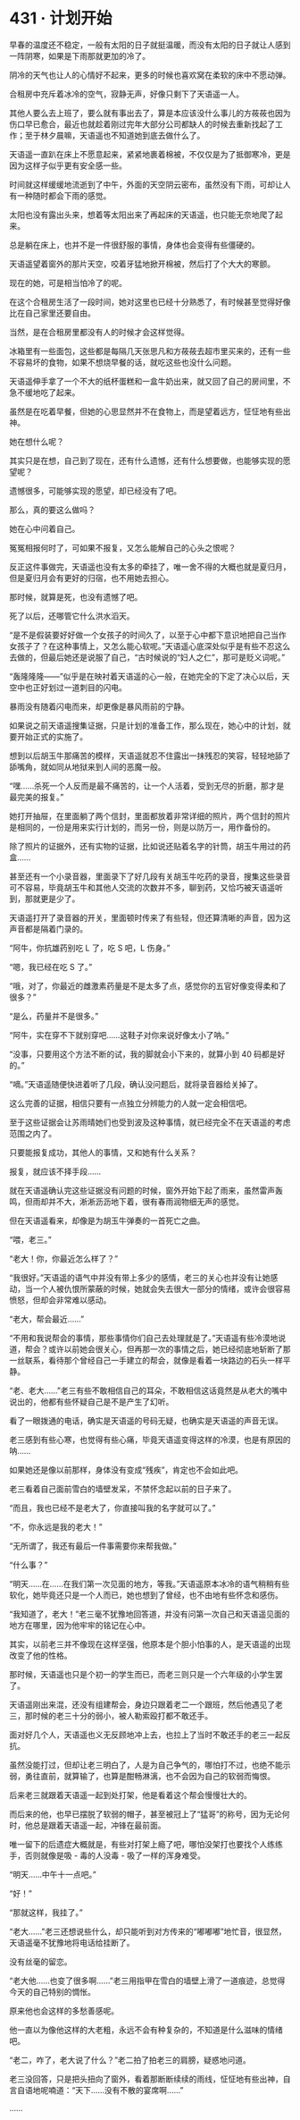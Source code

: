 # 431 · 计划开始

早春的温度还不稳定，一般有太阳的日子就挺温暖，而没有太阳的日子就让人感到一阵阴寒，如果是下雨那就更加的冷了。

阴冷的天气也让人的心情好不起来，更多的时候也喜欢窝在柔软的床中不愿动弹。

合租房中充斥着冰冷的空气，寂静无声，好像只剩下了天语遥一人。

其他人要么去上班了，要么就有事出去了，算是本应该没什么事儿的方莜莜也因为伤口早已愈合，最近也就趁着刚过完年大部分公司都缺人的时候去重新找起了工作；至于林夕晨嘛，天语遥也不知道她到底去做什么了。

天语遥一直趴在床上不愿意起来，紧紧地裹着棉被，不仅仅是为了抵御寒冷，更是因为这样子似乎更有安全感一些。

时间就这样缓缓地流逝到了中午，外面的天空阴云密布，虽然没有下雨，可却让人有一种随时都会下雨的感觉。

太阳也没有露出头来，想着等太阳出来了再起床的天语遥，也只能无奈地爬了起来。

总是躺在床上，也并不是一件很舒服的事情，身体也会变得有些僵硬的。

天语遥望着窗外的那片天空，咬着牙猛地掀开棉被，然后打了个大大的寒颤。

现在的她，可是相当怕冷了的呢。

在这个合租房生活了一段时间，她对这里也已经十分熟悉了，有时候甚至觉得好像比在自己家里还要自由。

当然，是在合租房里都没有人的时候才会这样觉得。

冰箱里有一些面包，这些都是每隔几天张思凡和方莜莜去超市里买来的，还有一些不容易坏的食物，如果不想烧早餐的话，就吃这些也没什么问题。

天语遥伸手拿了一个不大的纸杯蛋糕和一盒牛奶出来，就又回了自己的房间里，不急不缓地吃了起来。

虽然是在吃着早餐，但她的心思显然并不在食物上，而是望着远方，怔怔地有些出神。

她在想什么呢？

其实只是在想，自己到了现在，还有什么遗憾，还有什么想要做，也能够实现的愿望呢？

遗憾很多，可能够实现的愿望，却已经没有了吧。

那么，真的要这么做吗？

她在心中问着自己。

冤冤相报何时了，可如果不报复，又怎么能解自己的心头之恨呢？

反正这件事做完，天语遥也没有太多的牵挂了，唯一舍不得的大概也就是夏归月，但是夏归月会有更好的归宿，也不用她去担心。

那时候，就算是死，也没有遗憾了吧。

死了以后，还哪管它什么洪水滔天。

“是不是假装要好好做一个女孩子的时间久了，以至于心中都下意识地把自己当作女孩子了？在这种事情上，又怎么能心软呢。”天语遥心底深处似乎是有些不忍这么去做的，但最后她还是说服了自己，“古时候说的“妇人之仁”，那可是贬义词呢。”

“轰隆隆隆——”似乎是在映衬着天语遥的心一般，在她完全的下定了决心以后，天空中也正好划过一道刺目的闪电。

暴雨没有随着闪电而来，却更像是暴风雨前的宁静。

如果说之前天语遥搜集证据，只是计划的准备工作，那么现在，她心中的计划，就要开始正式的实施了。

想到以后胡玉牛那痛苦的模样，天语遥就忍不住露出一抹残忍的笑容，轻轻地舔了舔嘴角，就如同从地狱来到人间的恶魔一般。

“嘿……杀死一个人反而是最不痛苦的，让一个人活着，受到无尽的折磨，那才是最完美的报复。”

她打开抽屉，在里面躺了两个信封，里面都放着非常详细的照片，两个信封的照片是相同的，一份是用来实行计划的，而另一份，则是以防万一，用作备份的。

除了照片的证据外，还有实物的证据，比如说还贴着名字的针筒，胡玉牛用过的药盒……

甚至还有一个小录音器，里面录下了好几段有关胡玉牛吃药的录音，搜集这些录音可不容易，毕竟胡玉牛和其他人交流的次数并不多，聊到药，又恰巧被天语遥听到，那就更是少了。

天语遥打开了录音器的开关，里面顿时传来了有些轻，但还算清晰的声音，因为这声音都是隔着门录的。

“阿牛，你抗雄药别吃 L 了，吃 S 吧，L 伤身。”

“嗯，我已经在吃 S 了。”

“哦，对了，你最近的雌激素药量是不是太多了点，感觉你的五官好像变得柔和了很多？”

“是么，药量并不是很多。”

“阿牛，实在穿不下就别穿吧……这鞋子对你来说好像太小了呐。”

“没事，只要用这个方法不断的试，我的脚就会小下来的，就算小到 40 码都是好的。”

“嘀。”天语遥随便快进着听了几段，确认没问题后，就将录音器给关掉了。

这么完善的证据，相信只要有一点独立分辨能力的人就一定会相信吧。

至于这些证据会让苏雨晴她们也受到波及这种事情，就已经完全不在天语遥的考虑范围之内了。

只要能报复成功，其他人的事情，又和她有什么关系？

报复，就应该不择手段……

就在天语遥确认完这些证据没有问题的时候，窗外开始下起了雨来，虽然雷声轰鸣，但雨却并不大，淅淅沥沥地下着，很有春雨润物细无声的感觉。

但在天语遥看来，却像是为胡玉牛弹奏的一首死亡之曲。

“喂，老三。”

“老大！你，你最近怎么样了？”

“我很好。”天语遥的语气中并没有带上多少的感情，老三的关心也并没有让她感动，当一个人被仇恨所蒙蔽的时候，她就会失去很大一部分的情绪，或许会很容易愤怒，但却会非常难以感动。

“老大，帮会最近……”

“不用和我说帮会的事情，那些事情你们自己去处理就是了。”天语遥有些冷漠地说道，帮会？或许以前她会很关心，但再那一次的事情之后，她已经彻底地斩断了那一丝联系，看待那个曾经自己一手建立的帮会，就像是看着一块路边的石头一样平静。

“老、老大……”老三有些不敢相信自己的耳朵，不敢相信这话竟然是从老大的嘴中说出的，他都有些怀疑自己是不是产生了幻听。

看了一眼拨通的电话，确实是天语遥的号码无疑，也确实是天语遥的声音无误。

老三感到有些心寒，也觉得有些心痛，毕竟天语遥变得这样的冷漠，也是有原因的呐……

如果她还是像以前那样，身体没有变成“残疾”，肯定也不会如此吧。

老三看着自己面前雪白的墙壁发呆，不禁怀念起以前的日子来了。

“而且，我也已经不是老大了，你直接叫我的名字就可以了。”

“不，你永远是我的老大！”

“无所谓了，我还有最后一件事需要你来帮我做。”

“什么事？”

“明天……在……在我们第一次见面的地方，等我。”天语遥原本冰冷的语气稍稍有些软化，她毕竟还只是一个人而已，她也想到了曾经，也不由地有些怀念和感伤。

“我知道了，老大！”老三毫不犹豫地回答道，并没有问第一次自己和天语遥见面的地方在哪里，因为他牢牢的铭记在心中。

其实，以前老三并不像现在这样坚强，他原本是个胆小怕事的人，是天语遥的出现改变了他的性格。

那时候，天语遥也只是个初一的学生而已，而老三则只是一个六年级的小学生罢了。

天语遥刚出来混，还没有组建帮会，身边只跟着老二一个跟班，然后他遇见了老三，那时候的老三十分的弱小，被人勒索殴打都不敢还手。

面对好几个人，天语遥也义无反顾地冲上去，也拉上了当时不敢还手的老三一起反抗。

虽然没能打过，但却让老三明白了，人是为自己争气的，哪怕打不过，也绝不能示弱，勇往直前，就算输了，也算是酣畅淋漓，也不会因为自己的软弱而悔恨。

后来老三就跟着天语遥一起到处打架，他是看着这个帮会慢慢壮大的。

而后来的他，也早已摆脱了软弱的帽子，甚至被冠上了“猛哥”的称号，因为无论何时，他总是跟着天语遥一起，冲锋在最前面。

唯一留下的后遗症大概就是，有些对打架上瘾了吧，哪怕没架打也要找个人练练手，否则就像是吸 - 毒的人没毒 - 吸了一样的浑身难受。

“明天……中午十一点吧。”

“好！”

“那就这样，我挂了。”

“老大……”老三还想说些什么，却只能听到对方传来的“嘟嘟嘟”地忙音，很显然，天语遥毫不犹豫地将电话给挂断了。

没有丝毫的留恋。

“老大他……也变了很多啊……”老三用指甲在雪白的墙壁上滑了一道痕迹，总觉得今天的自己特别的惆怅。

原来他也会这样的多愁善感呢。

他一直以为像他这样的大老粗，永远不会有种复杂的，不知道是什么滋味的情绪吧。

“老二，咋了，老大说了什么？”老二拍了拍老三的肩膀，疑惑地问道。

老三没回答，只是把头扭向了窗外，看着那断断续续的雨线，怔怔地有些出神，自言自语地呢喃道：“天下……没有不散的宴席啊……”

……
